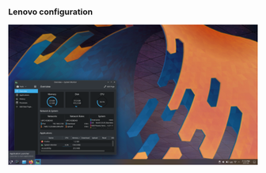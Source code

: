 ### Lenovo configuration

<p align = "center">
  <img width="800" alt="webui" src="/assets/readme/19.png">
</p>
